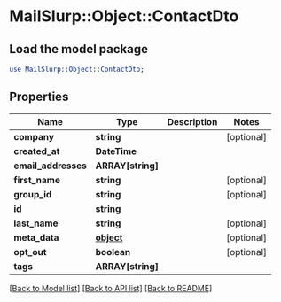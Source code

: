 # MailSlurp::Object::ContactDto

## Load the model package
```perl
use MailSlurp::Object::ContactDto;
```

## Properties
Name | Type | Description | Notes
------------ | ------------- | ------------- | -------------
**company** | **string** |  | [optional] 
**created_at** | **DateTime** |  | 
**email_addresses** | **ARRAY[string]** |  | 
**first_name** | **string** |  | [optional] 
**group_id** | **string** |  | [optional] 
**id** | **string** |  | 
**last_name** | **string** |  | [optional] 
**meta_data** | [**object**]() |  | [optional] 
**opt_out** | **boolean** |  | [optional] 
**tags** | **ARRAY[string]** |  | 

[[Back to Model list]](../README#documentation-for-models) [[Back to API list]](../README#documentation-for-api-endpoints) [[Back to README]](../README)



